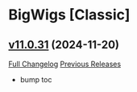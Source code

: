 # BigWigs [Classic]

## [v11.0.31](https://github.com/BigWigsMods/BigWigs_Classic/tree/v11.0.31) (2024-11-20)
[Full Changelog](https://github.com/BigWigsMods/BigWigs_Classic/compare/v11.0.30...v11.0.31) [Previous Releases](https://github.com/BigWigsMods/BigWigs_Classic/releases)

- bump toc  
